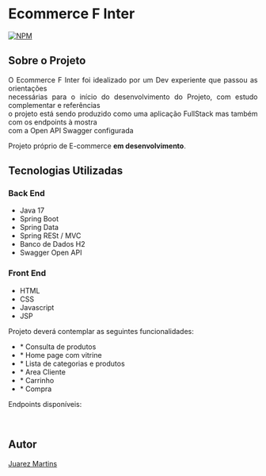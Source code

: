 <html>
<h1>Ecommerce F Inter</h1>

<a href="https://github.com/jucatupinamba/e-commerce/blob/master/Licença">
<img src="https://camo.githubusercontent.com/a581cd1e13be14972f2eca7065fa686ab5718b9c233570190f92be36ed39664e/68747470733a2f2f696d672e736869656c64732e696f2f6e706d2f6c2f7265616374" alt="NPM" data-canonical-src="https://img.shields.io/npm/l/react" style="max-width: 100%;">
</a>

<h2>Sobre o Projeto</h2>

<p style= "text-align : justify;">O Ecommerce F Inter foi idealizado por um Dev experiente que passou as orientações <br>
necessárias para o início do desenvolvimento do Projeto, com estudo complementar e referências<br>
o projeto está sendo produzido como uma aplicação FullStack mas também com os endpoints à mostra <br>
com a Open API Swagger configurada</p>


<p>Projeto próprio de E-commerce <strong>em desenvolvimento</strong>.</p>
<h2><strong>Tecnologias Utilizadas</strong></h2>

<h3><strong>Back End</strong></h3>
<ul>
    <li>Java 17</li>
    <li>Spring Boot</li>
    <li> Spring Data</li>
    <li>Spring RESt / MVC</li>
    <li>Banco de Dados H2</li>
    <li>Swagger Open API</li>
</ul>

<h3><strong>Front End</strong></h3>
<ul>
    <li>HTML</li>
    <li>CSS</li>
    <li>Javascript</li>
    <li>JSP</li>
</ul>


<p>Projeto deverá contemplar as seguintes funcionalidades:</p>

<ul>
    <li>* Consulta de produtos</li>
    <li>* Home page com vitrine</li>
    <li>* Lista de categorias e produtos</li>
    <li>* Area Cliente</li>
    <li>* Carrinho</li>
    <li>* Compra</li>
</ul>  
   
<p>Endpoints disponíveis:</p>

<img href="https://github.com/jucatupinamba/e-commerce/blob/master/Images/Captura%20de%20tela%20de%202023-08-23%2010-03-48.png">
<img href="https://github.com/jucatupinamba/e-commerce/blob/master/Images/Captura%20de%20tela%20de%202023-08-23%2010-03-18.png">






<h2><strong>Autor</strong></h2>

<a href="https://www.linkedin.com/in/juarez-martins-de-oliveira-junior/">Juarez Martins</a>

</html>
